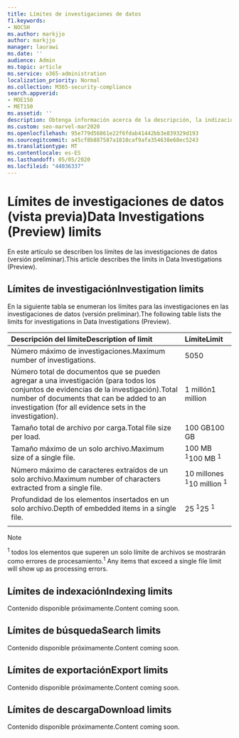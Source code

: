 ```yaml
---
title: Límites de investigaciones de datos
f1.keywords:
- NOCSH
ms.author: markjjo
author: markjjo
manager: laurawi
ms.date: ''
audience: Admin
ms.topic: article
ms.service: o365-administration
localization_priority: Normal
ms.collection: M365-security-compliance
search.appverid:
- MOE150
- MET150
ms.assetid: ''
description: Obtenga información acerca de la descripción, la indización, la búsqueda, la exportación y los límites de descarga en las investigaciones de datos (versión preliminar).
ms.custom: seo-marvel-mar2020
ms.openlocfilehash: 95e779d56861e22f6fdab41442bb3e839329d193
ms.sourcegitcommit: a45cf8b887587a1810caf9afa354638e68ec5243
ms.translationtype: MT
ms.contentlocale: es-ES
ms.lasthandoff: 05/05/2020
ms.locfileid: "44036337"
---
```

# <a name="data-investigations-preview-limits"></a><span data-ttu-id="30de5-103">Límites de investigaciones de datos (vista previa)</span><span class="sxs-lookup"><span data-stu-id="30de5-103">Data Investigations (Preview) limits</span></span>

<span data-ttu-id="30de5-104">En este artículo se describen los límites de las investigaciones de datos (versión preliminar).</span><span class="sxs-lookup"><span data-stu-id="30de5-104">This article describes the limits in Data Investigations (Preview).</span></span>

## <a name="investigation-limits"></a><span data-ttu-id="30de5-105">Límites de investigación</span><span class="sxs-lookup"><span data-stu-id="30de5-105">Investigation limits</span></span>

<span data-ttu-id="30de5-106">En la siguiente tabla se enumeran los límites para las investigaciones en las investigaciones de datos (versión preliminar).</span><span class="sxs-lookup"><span data-stu-id="30de5-106">The following table lists the limits for investigations in Data Investigations (Preview).</span></span> 
    
  |<span data-ttu-id="30de5-107">**Descripción del límite**</span><span class="sxs-lookup"><span data-stu-id="30de5-107">**Description of limit**</span></span>|<span data-ttu-id="30de5-108">**Límite**</span><span class="sxs-lookup"><span data-stu-id="30de5-108">**Limit**</span></span>|
  |:-----|:-----|
  |<span data-ttu-id="30de5-109">Número máximo de investigaciones.</span><span class="sxs-lookup"><span data-stu-id="30de5-109">Maximum number of investigations.</span></span>  <br/> |<span data-ttu-id="30de5-110">50</span><span class="sxs-lookup"><span data-stu-id="30de5-110">50</span></span>  <br/> |
  |<span data-ttu-id="30de5-111">Número total de documentos que se pueden agregar a una investigación (para todos los conjuntos de evidencias de la investigación).</span><span class="sxs-lookup"><span data-stu-id="30de5-111">Total number of documents that can be added to an investigation (for all evidence sets in the investigation).</span></span>  <br/> |<span data-ttu-id="30de5-112">1 millón</span><span class="sxs-lookup"><span data-stu-id="30de5-112">1 million</span></span>  <br/> |
  |<span data-ttu-id="30de5-113">Tamaño total de archivo por carga.</span><span class="sxs-lookup"><span data-stu-id="30de5-113">Total file size per load.</span></span>  <br/> |<span data-ttu-id="30de5-114">100 GB</span><span class="sxs-lookup"><span data-stu-id="30de5-114">100 GB</span></span>  <br/> |
  |<span data-ttu-id="30de5-115">Tamaño máximo de un solo archivo.</span><span class="sxs-lookup"><span data-stu-id="30de5-115">Maximum size of a single file.</span></span>   <br/> |<span data-ttu-id="30de5-116">100 MB <sup>1</sup></span><span class="sxs-lookup"><span data-stu-id="30de5-116">100 MB <sup>1</sup></span></span> <br/> |
  |<span data-ttu-id="30de5-117">Número máximo de caracteres extraídos de un solo archivo.</span><span class="sxs-lookup"><span data-stu-id="30de5-117">Maximum number of characters extracted from a single file.</span></span>  <br/> |<span data-ttu-id="30de5-118">10 millones <sup>1</sup></span><span class="sxs-lookup"><span data-stu-id="30de5-118">10 million <sup>1</sup></span></span> <br/> |
  |<span data-ttu-id="30de5-119">Profundidad de los elementos insertados en un solo archivo.</span><span class="sxs-lookup"><span data-stu-id="30de5-119">Depth of embedded items in a single file.</span></span>  <br/> |<span data-ttu-id="30de5-120">25 <sup>1</sup></span><span class="sxs-lookup"><span data-stu-id="30de5-120">25 <sup>1</sup></span></span> <br/> |
|||
> [!NOTE]
><span data-ttu-id="30de5-121"><sup>1</sup> todos los elementos que superen un solo límite de archivos se mostrarán como errores de procesamiento.</span><span class="sxs-lookup"><span data-stu-id="30de5-121"><sup>1</sup>  Any items that exceed a single file limit will show up as processing errors.</span></span>

## <a name="indexing-limits"></a><span data-ttu-id="30de5-122">Límites de indexación</span><span class="sxs-lookup"><span data-stu-id="30de5-122">Indexing limits</span></span>

<span data-ttu-id="30de5-123">Contenido disponible próximamente.</span><span class="sxs-lookup"><span data-stu-id="30de5-123">Content coming soon.</span></span>

## <a name="search-limits"></a><span data-ttu-id="30de5-124">Límites de búsqueda</span><span class="sxs-lookup"><span data-stu-id="30de5-124">Search limits</span></span>

<span data-ttu-id="30de5-125">Contenido disponible próximamente.</span><span class="sxs-lookup"><span data-stu-id="30de5-125">Content coming soon.</span></span>

## <a name="export-limits"></a><span data-ttu-id="30de5-126">Límites de exportación</span><span class="sxs-lookup"><span data-stu-id="30de5-126">Export limits</span></span>

<span data-ttu-id="30de5-127">Contenido disponible próximamente.</span><span class="sxs-lookup"><span data-stu-id="30de5-127">Content coming soon.</span></span>

## <a name="download-limits"></a><span data-ttu-id="30de5-128">Límites de descarga</span><span class="sxs-lookup"><span data-stu-id="30de5-128">Download limits</span></span>

<span data-ttu-id="30de5-129">Contenido disponible próximamente.</span><span class="sxs-lookup"><span data-stu-id="30de5-129">Content coming soon.</span></span>

